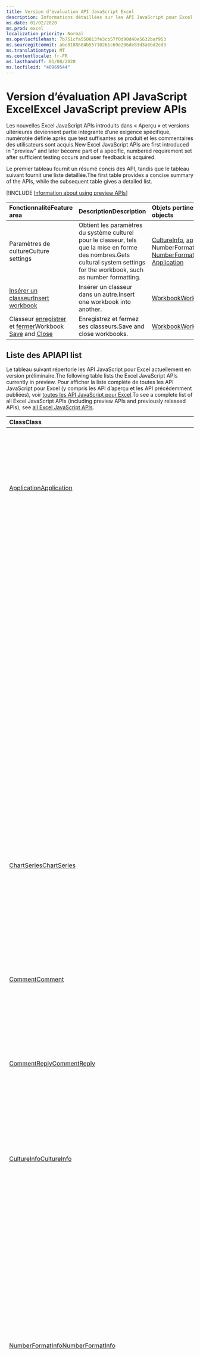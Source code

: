```yaml
---
title: Version d’évaluation API JavaScript Excel
description: Informations détaillées sur les API JavaScript pour Excel à venir
ms.date: 01/02/2020
ms.prod: excel
localization_priority: Normal
ms.openlocfilehash: 7b751cfa550813fe3cb57f0d90d40e5632baf953
ms.sourcegitcommit: abe8188684b55710261c69e206de83d3a6bd2ed3
ms.translationtype: MT
ms.contentlocale: fr-FR
ms.lasthandoff: 01/08/2020
ms.locfileid: "40969544"
---
```

# <a name="excel-javascript-preview-apis"></a><span data-ttu-id="7419e-103">Version d’évaluation API JavaScript Excel</span><span class="sxs-lookup"><span data-stu-id="7419e-103">Excel JavaScript preview APIs</span></span>

<span data-ttu-id="7419e-104">Les nouvelles Excel JavaScript APIs introduits dans « Aperçu » et versions ultérieures deviennent partie intégrante d’une exigence spécifique, numérotée définie après que test suffisantes se produit et les commentaires des utilisateurs sont acquis.</span><span class="sxs-lookup"><span data-stu-id="7419e-104">New Excel JavaScript APIs are first introduced in "preview" and later become part of a specific, numbered requirement set after sufficient testing occurs and user feedback is acquired.</span></span>

<span data-ttu-id="7419e-105">Le premier tableau fournit un résumé concis des API, tandis que le tableau suivant fournit une liste détaillée.</span><span class="sxs-lookup"><span data-stu-id="7419e-105">The first table provides a concise summary of the APIs, while the subsequent table gives a detailed list.</span></span>

[!INCLUDE [Information about using preview APIs](../../includes/using-preview-apis-host.md)]

| <span data-ttu-id="7419e-106">Fonctionnalité</span><span class="sxs-lookup"><span data-stu-id="7419e-106">Feature area</span></span> | <span data-ttu-id="7419e-107">Description</span><span class="sxs-lookup"><span data-stu-id="7419e-107">Description</span></span> | <span data-ttu-id="7419e-108">Objets pertinents</span><span class="sxs-lookup"><span data-stu-id="7419e-108">Relevant objects</span></span> |
|:--- |:--- |:--- |
| <span data-ttu-id="7419e-109">Paramètres de culture</span><span class="sxs-lookup"><span data-stu-id="7419e-109">Culture settings</span></span> | <span data-ttu-id="7419e-110">Obtient les paramètres du système culturel pour le classeur, tels que la mise en forme des nombres.</span><span class="sxs-lookup"><span data-stu-id="7419e-110">Gets cultural system settings for the workbook, such as number formatting.</span></span> | <span data-ttu-id="7419e-111">[CultureInfo](/javascript/api/excel/excel.cultureinfo), [](/javascript/api/excel/excel.numberformatinfo) [application](/javascript/api/excel/excel.application) NumberFormatInfo</span><span class="sxs-lookup"><span data-stu-id="7419e-111">[CultureInfo](/javascript/api/excel/excel.cultureinfo), [NumberFormatInfo](/javascript/api/excel/excel.numberformatinfo) [Application](/javascript/api/excel/excel.application)</span></span> |
| [<span data-ttu-id="7419e-112">Insérer un classeur</span><span class="sxs-lookup"><span data-stu-id="7419e-112">Insert workbook</span></span>](../../excel/excel-add-ins-workbooks.md#insert-a-copy-of-an-existing-workbook-into-the-current-one-preview) | <span data-ttu-id="7419e-113">Insérer un classeur dans un autre.</span><span class="sxs-lookup"><span data-stu-id="7419e-113">Insert one workbook into another.</span></span>  | [<span data-ttu-id="7419e-114">Workbook</span><span class="sxs-lookup"><span data-stu-id="7419e-114">Workbook</span></span>](/javascript/api/excel/excel.worksheetcollection) |
| <span data-ttu-id="7419e-115">Classeur [enregistrer](../../excel/excel-add-ins-workbooks.md#save-the-workbook-preview) et [fermer](../../excel/excel-add-ins-workbooks.md#close-the-workbook-preview)</span><span class="sxs-lookup"><span data-stu-id="7419e-115">Workbook [Save](../../excel/excel-add-ins-workbooks.md#save-the-workbook-preview) and [Close](../../excel/excel-add-ins-workbooks.md#close-the-workbook-preview)</span></span> | <span data-ttu-id="7419e-116">Enregistrez et fermez ses classeurs.</span><span class="sxs-lookup"><span data-stu-id="7419e-116">Save and close workbooks.</span></span>  | [<span data-ttu-id="7419e-117">Workbook</span><span class="sxs-lookup"><span data-stu-id="7419e-117">Workbook</span></span>](/javascript/api/excel/excel.workbook) |

## <a name="api-list"></a><span data-ttu-id="7419e-118">Liste des API</span><span class="sxs-lookup"><span data-stu-id="7419e-118">API list</span></span>

<span data-ttu-id="7419e-119">Le tableau suivant répertorie les API JavaScript pour Excel actuellement en version préliminaire.</span><span class="sxs-lookup"><span data-stu-id="7419e-119">The following table lists the Excel JavaScript APIs currently in preview.</span></span> <span data-ttu-id="7419e-120">Pour afficher la liste complète de toutes les API JavaScript pour Excel (y compris les API d’aperçu et les API précédemment publiées), voir [toutes les API JavaScript pour Excel](/javascript/api/excel?view=excel-js-preview).</span><span class="sxs-lookup"><span data-stu-id="7419e-120">To see a complete list of all Excel JavaScript APIs (including preview APIs and previously released APIs), see [all Excel JavaScript APIs](/javascript/api/excel?view=excel-js-preview).</span></span>

| <span data-ttu-id="7419e-121">Class</span><span class="sxs-lookup"><span data-stu-id="7419e-121">Class</span></span> | <span data-ttu-id="7419e-122">Champs</span><span class="sxs-lookup"><span data-stu-id="7419e-122">Fields</span></span> | <span data-ttu-id="7419e-123">Description</span><span class="sxs-lookup"><span data-stu-id="7419e-123">Description</span></span> |
|:---|:---|:---|
|[<span data-ttu-id="7419e-124">Application</span><span class="sxs-lookup"><span data-stu-id="7419e-124">Application</span></span>](/javascript/api/excel/excel.application)|[<span data-ttu-id="7419e-125">cultureInfo</span><span class="sxs-lookup"><span data-stu-id="7419e-125">cultureInfo</span></span>](/javascript/api/excel/excel.application#cultureinfo)|<span data-ttu-id="7419e-126">Fournit des informations basées sur les paramètres de culture système actuels.</span><span class="sxs-lookup"><span data-stu-id="7419e-126">Provides information based on current system culture settings.</span></span> <span data-ttu-id="7419e-127">Cela inclut les noms de culture, la mise en forme de numéros et d’autres paramètres dépendants de la culture.</span><span class="sxs-lookup"><span data-stu-id="7419e-127">This includes the culture names, number formatting, and other culturally dependent settings.</span></span>|
||[<span data-ttu-id="7419e-128">decimalSeparator</span><span class="sxs-lookup"><span data-stu-id="7419e-128">decimalSeparator</span></span>](/javascript/api/excel/excel.application#decimalseparator)|<span data-ttu-id="7419e-129">Obtient la chaîne utilisée comme séparateur décimal pour les valeurs numériques.</span><span class="sxs-lookup"><span data-stu-id="7419e-129">Gets the string used as the decimal separator for numeric values.</span></span> <span data-ttu-id="7419e-130">Cette fonction est basée sur les paramètres locaux d’Excel.</span><span class="sxs-lookup"><span data-stu-id="7419e-130">This is based on Excel's local settings.</span></span>|
||[<span data-ttu-id="7419e-131">thousandsSeparator</span><span class="sxs-lookup"><span data-stu-id="7419e-131">thousandsSeparator</span></span>](/javascript/api/excel/excel.application#thousandsseparator)|<span data-ttu-id="7419e-132">Obtient la chaîne utilisée pour séparer les groupes de chiffres à gauche du séparateur décimal pour les valeurs numériques.</span><span class="sxs-lookup"><span data-stu-id="7419e-132">Gets the string used to separate groups of digits to the left of the decimal for numeric values.</span></span> <span data-ttu-id="7419e-133">Cette fonction est basée sur les paramètres locaux d’Excel.</span><span class="sxs-lookup"><span data-stu-id="7419e-133">This is based on Excel's local settings.</span></span>|
||[<span data-ttu-id="7419e-134">UseSystemSeparators,</span><span class="sxs-lookup"><span data-stu-id="7419e-134">useSystemSeparators</span></span>](/javascript/api/excel/excel.application#usesystemseparators)|<span data-ttu-id="7419e-135">Indique si les séparateurs système de Microsoft Excel sont activés.</span><span class="sxs-lookup"><span data-stu-id="7419e-135">Specifies whether the system separators of Microsoft Excel are enabled.</span></span>|
|[<span data-ttu-id="7419e-136">ChartSeries</span><span class="sxs-lookup"><span data-stu-id="7419e-136">ChartSeries</span></span>](/javascript/api/excel/excel.chartseries)|[<span data-ttu-id="7419e-137">getDimensionValues (dimension : Excel. ChartSeriesDimension)</span><span class="sxs-lookup"><span data-stu-id="7419e-137">getDimensionValues(dimension: Excel.ChartSeriesDimension)</span></span>](/javascript/api/excel/excel.chartseries#getdimensionvalues-dimension-)|<span data-ttu-id="7419e-138">Obtient les valeurs d’une dimension unique de la série de graphiques.</span><span class="sxs-lookup"><span data-stu-id="7419e-138">Gets the values from a single dimension of the chart series.</span></span> <span data-ttu-id="7419e-139">Il peut s’agir de valeurs de catégorie ou de valeurs de données, en fonction de la dimension spécifiée et de la façon dont les données sont mappées pour la série de graphiques.</span><span class="sxs-lookup"><span data-stu-id="7419e-139">These could be either category values or data values, depending on the dimension specified and how the data is mapped for the chart series.</span></span>|
|[<span data-ttu-id="7419e-140">Comment</span><span class="sxs-lookup"><span data-stu-id="7419e-140">Comment</span></span>](/javascript/api/excel/excel.comment)|[<span data-ttu-id="7419e-141">évaluation</span><span class="sxs-lookup"><span data-stu-id="7419e-141">resolved</span></span>](/javascript/api/excel/excel.comment#resolved)|<span data-ttu-id="7419e-142">Obtient ou définit l’état du thread de commentaire.</span><span class="sxs-lookup"><span data-stu-id="7419e-142">Gets or sets the comment thread status.</span></span> <span data-ttu-id="7419e-143">La valeur « true » signifie que le thread de commentaire est dans l’État résolu.</span><span class="sxs-lookup"><span data-stu-id="7419e-143">A value of "true" means the comment thread is in the resolved state.</span></span>|
|[<span data-ttu-id="7419e-144">CommentReply</span><span class="sxs-lookup"><span data-stu-id="7419e-144">CommentReply</span></span>](/javascript/api/excel/excel.commentreply)|[<span data-ttu-id="7419e-145">évaluation</span><span class="sxs-lookup"><span data-stu-id="7419e-145">resolved</span></span>](/javascript/api/excel/excel.commentreply#resolved)|<span data-ttu-id="7419e-146">Obtient ou définit l’état de la réponse de commentaire.</span><span class="sxs-lookup"><span data-stu-id="7419e-146">Gets or sets the comment reply status.</span></span> <span data-ttu-id="7419e-147">La valeur « true » signifie que la réponse au commentaire est dans l’État résolu.</span><span class="sxs-lookup"><span data-stu-id="7419e-147">A value of "true" means the comment reply is in the resolved state.</span></span>|
|[<span data-ttu-id="7419e-148">CultureInfo</span><span class="sxs-lookup"><span data-stu-id="7419e-148">CultureInfo</span></span>](/javascript/api/excel/excel.cultureinfo)|[<span data-ttu-id="7419e-149">name</span><span class="sxs-lookup"><span data-stu-id="7419e-149">name</span></span>](/javascript/api/excel/excel.cultureinfo#name)|<span data-ttu-id="7419e-150">Obtient le nom de la culture au format languagecode2-Country/regioncode2 (par exemple « zh-CN » ou « en-US »).</span><span class="sxs-lookup"><span data-stu-id="7419e-150">Gets the culture name in the format languagecode2-country/regioncode2 (e.g. "zh-cn" or "en-us").</span></span> <span data-ttu-id="7419e-151">Cette fonction est basée sur les paramètres système actuels.</span><span class="sxs-lookup"><span data-stu-id="7419e-151">This is based on current system settings.</span></span>|
||[<span data-ttu-id="7419e-152">numberFormatInfo</span><span class="sxs-lookup"><span data-stu-id="7419e-152">numberFormatInfo</span></span>](/javascript/api/excel/excel.cultureinfo#numberformatinfo)|<span data-ttu-id="7419e-153">Définit le format d’affichage des nombres approprié pour la culture.</span><span class="sxs-lookup"><span data-stu-id="7419e-153">Defines the culturally appropriate format of displaying numbers.</span></span> <span data-ttu-id="7419e-154">Cette fonction est basée sur les paramètres de culture actuelle du système.</span><span class="sxs-lookup"><span data-stu-id="7419e-154">This is based on current system culture settings.</span></span>|
|[<span data-ttu-id="7419e-155">NumberFormatInfo</span><span class="sxs-lookup"><span data-stu-id="7419e-155">NumberFormatInfo</span></span>](/javascript/api/excel/excel.numberformatinfo)|[<span data-ttu-id="7419e-156">numberDecimalSeparator</span><span class="sxs-lookup"><span data-stu-id="7419e-156">numberDecimalSeparator</span></span>](/javascript/api/excel/excel.numberformatinfo#numberdecimalseparator)|<span data-ttu-id="7419e-157">Obtient la chaîne utilisée comme séparateur décimal pour les valeurs numériques.</span><span class="sxs-lookup"><span data-stu-id="7419e-157">Gets the string used as the decimal separator for numeric values.</span></span> <span data-ttu-id="7419e-158">Cette fonction est basée sur les paramètres système actuels.</span><span class="sxs-lookup"><span data-stu-id="7419e-158">This is based on current system settings.</span></span>|
||[<span data-ttu-id="7419e-159">numberGroupSeparator</span><span class="sxs-lookup"><span data-stu-id="7419e-159">numberGroupSeparator</span></span>](/javascript/api/excel/excel.numberformatinfo#numbergroupseparator)|<span data-ttu-id="7419e-160">Obtient la chaîne utilisée pour séparer les groupes de chiffres à gauche du séparateur décimal pour les valeurs numériques.</span><span class="sxs-lookup"><span data-stu-id="7419e-160">Gets the string used to separate groups of digits to the left of the decimal for numeric values.</span></span> <span data-ttu-id="7419e-161">Cette fonction est basée sur les paramètres système actuels.</span><span class="sxs-lookup"><span data-stu-id="7419e-161">This is based on current system settings.</span></span>|
|[<span data-ttu-id="7419e-162">PivotLayout</span><span class="sxs-lookup"><span data-stu-id="7419e-162">PivotLayout</span></span>](/javascript/api/excel/excel.pivotlayout)|[<span data-ttu-id="7419e-163">getCell(dataHierarchy: DataPivotHierarchy \| string, rowItems: Array<PivotItem \| string>, columnItems: Array<PivotItem \| string>)</span><span class="sxs-lookup"><span data-stu-id="7419e-163">getCell(dataHierarchy: DataPivotHierarchy \| string, rowItems: Array<PivotItem \| string>, columnItems: Array<PivotItem \| string>)</span></span>](/javascript/api/excel/excel.pivotlayout#getcell-datahierarchy--rowitems--columnitems-)|<span data-ttu-id="7419e-164">Obtient une cellule unique dans le tableau croisé dynamique basé sur une hiérarchie de données ainsi que les éléments de ligne et de colonne de leurs hiérarchies respectives.</span><span class="sxs-lookup"><span data-stu-id="7419e-164">Gets a unique cell in the PivotTable based on a data hierarchy and the row and column items of their respective hierarchies.</span></span> <span data-ttu-id="7419e-165">La cellule renvoyée est l’intersection de la ligne donnée et une colonne qui contient les données à partir de la hiérarchie donnée.</span><span class="sxs-lookup"><span data-stu-id="7419e-165">The returned cell is the intersection of the given row and column that contains the data from the given hierarchy.</span></span> <span data-ttu-id="7419e-166">Cette méthode est l’inverse de l’appel getPivotItems et getDataHierarchy sur une cellule particulière.</span><span class="sxs-lookup"><span data-stu-id="7419e-166">This method is the inverse of calling getPivotItems and getDataHierarchy on a particular cell.</span></span>|
|[<span data-ttu-id="7419e-167">Range</span><span class="sxs-lookup"><span data-stu-id="7419e-167">Range</span></span>](/javascript/api/excel/excel.range)|[<span data-ttu-id="7419e-168">getSpillParent()</span><span class="sxs-lookup"><span data-stu-id="7419e-168">getSpillParent()</span></span>](/javascript/api/excel/excel.range#getspillparent--)|<span data-ttu-id="7419e-169">Obtient l’objet de la plage contenant la cellule d’ancrage d’une cellule prise renversée dans.</span><span class="sxs-lookup"><span data-stu-id="7419e-169">Gets the range object containing the anchor cell for a cell getting spilled into.</span></span> <span data-ttu-id="7419e-170">Échoue si appliqué à une plage comportant plusieurs cellules.</span><span class="sxs-lookup"><span data-stu-id="7419e-170">Fails if applied to a range with more than one cell.</span></span> <span data-ttu-id="7419e-171">En lecture seule.</span><span class="sxs-lookup"><span data-stu-id="7419e-171">Read-only.</span></span>|
||[<span data-ttu-id="7419e-172">getSpillParentOrNullObject()</span><span class="sxs-lookup"><span data-stu-id="7419e-172">getSpillParentOrNullObject()</span></span>](/javascript/api/excel/excel.range#getspillparentornullobject--)|<span data-ttu-id="7419e-173">Obtient l’objet de la plage contenant la cellule d’ancrage d’une cellule prise renversée dans.</span><span class="sxs-lookup"><span data-stu-id="7419e-173">Gets the range object containing the anchor cell for a cell getting spilled into.</span></span> <span data-ttu-id="7419e-174">En lecture seule.</span><span class="sxs-lookup"><span data-stu-id="7419e-174">Read-only.</span></span>|
||[<span data-ttu-id="7419e-175">getSpillingToRange()</span><span class="sxs-lookup"><span data-stu-id="7419e-175">getSpillingToRange()</span></span>](/javascript/api/excel/excel.range#getspillingtorange--)|<span data-ttu-id="7419e-176">Obtient l’objet de la plage contenant la plage renversé lorsque appelée sur une cellule d’ancrage.</span><span class="sxs-lookup"><span data-stu-id="7419e-176">Gets the range object containing the spill range when called on an anchor cell.</span></span> <span data-ttu-id="7419e-177">Échoue si appliqué à une plage comportant plusieurs cellules.</span><span class="sxs-lookup"><span data-stu-id="7419e-177">Fails if applied to a range with more than one cell.</span></span> <span data-ttu-id="7419e-178">En lecture seule.</span><span class="sxs-lookup"><span data-stu-id="7419e-178">Read-only.</span></span>|
||[<span data-ttu-id="7419e-179">getSpillingToRangeOrNullObject()</span><span class="sxs-lookup"><span data-stu-id="7419e-179">getSpillingToRangeOrNullObject()</span></span>](/javascript/api/excel/excel.range#getspillingtorangeornullobject--)|<span data-ttu-id="7419e-180">Obtient l’objet de la plage contenant la plage renversé lorsque appelée sur une cellule d’ancrage.</span><span class="sxs-lookup"><span data-stu-id="7419e-180">Gets the range object containing the spill range when called on an anchor cell.</span></span> <span data-ttu-id="7419e-181">En lecture seule.</span><span class="sxs-lookup"><span data-stu-id="7419e-181">Read-only.</span></span>|
||[<span data-ttu-id="7419e-182">hasSpill</span><span class="sxs-lookup"><span data-stu-id="7419e-182">hasSpill</span></span>](/javascript/api/excel/excel.range#hasspill)|<span data-ttu-id="7419e-183">Représente si toutes les cellules ont une bordure renversée.</span><span class="sxs-lookup"><span data-stu-id="7419e-183">Represents if all cells have a spill border.</span></span>|
||[<span data-ttu-id="7419e-184">savedAsArray</span><span class="sxs-lookup"><span data-stu-id="7419e-184">savedAsArray</span></span>](/javascript/api/excel/excel.range#savedasarray)|<span data-ttu-id="7419e-185">Représente si toutes les cellules sont enregistrées sous la forme d’une formule matricielle.</span><span class="sxs-lookup"><span data-stu-id="7419e-185">Represents if ALL the cells would be saved as an array formula.</span></span>|
|[<span data-ttu-id="7419e-186">ShapeCollection</span><span class="sxs-lookup"><span data-stu-id="7419e-186">ShapeCollection</span></span>](/javascript/api/excel/excel.shapecollection)|[<span data-ttu-id="7419e-187">addSvg(xml: string)</span><span class="sxs-lookup"><span data-stu-id="7419e-187">addSvg(xml: string)</span></span>](/javascript/api/excel/excel.shapecollection#addsvg-xml-)|<span data-ttu-id="7419e-188">Crée un graphique de fichiers SVG (SVG) à partir d’une chaîne XML et il est ajouté à la feuille de calcul.</span><span class="sxs-lookup"><span data-stu-id="7419e-188">Creates a scalable vector graphic (SVG) from an XML string and adds it to the worksheet.</span></span> <span data-ttu-id="7419e-189">Renvoie un objet Forme qui représente la nouvelle image.</span><span class="sxs-lookup"><span data-stu-id="7419e-189">Returns a Shape object that represents the new image.</span></span>|
|[<span data-ttu-id="7419e-190">Segment</span><span class="sxs-lookup"><span data-stu-id="7419e-190">Slicer</span></span>](/javascript/api/excel/excel.slicer)|[<span data-ttu-id="7419e-191">nameInFormula</span><span class="sxs-lookup"><span data-stu-id="7419e-191">nameInFormula</span></span>](/javascript/api/excel/excel.slicer#nameinformula)|<span data-ttu-id="7419e-192">Représente le nom du segment utilisé dans la formule.</span><span class="sxs-lookup"><span data-stu-id="7419e-192">Represents the slicer name used in the formula.</span></span>|
|[<span data-ttu-id="7419e-193">Tableau</span><span class="sxs-lookup"><span data-stu-id="7419e-193">Table</span></span>](/javascript/api/excel/excel.table)|[<span data-ttu-id="7419e-194">clearStyle()</span><span class="sxs-lookup"><span data-stu-id="7419e-194">clearStyle()</span></span>](/javascript/api/excel/excel.table#clearstyle--)|<span data-ttu-id="7419e-195">Modifie le tableau pour utiliser le style de tableau par défaut.</span><span class="sxs-lookup"><span data-stu-id="7419e-195">Changes the table to use the default table style.</span></span>|
||[<span data-ttu-id="7419e-196">onFiltered</span><span class="sxs-lookup"><span data-stu-id="7419e-196">onFiltered</span></span>](/javascript/api/excel/excel.table#onfiltered)|<span data-ttu-id="7419e-197">Se produit lorsque le filtre est appliqué sur une table spécifique.</span><span class="sxs-lookup"><span data-stu-id="7419e-197">Occurs when filter is applied on a specific table.</span></span>|
|[<span data-ttu-id="7419e-198">TableCollection</span><span class="sxs-lookup"><span data-stu-id="7419e-198">TableCollection</span></span>](/javascript/api/excel/excel.tablecollection)|[<span data-ttu-id="7419e-199">onFiltered</span><span class="sxs-lookup"><span data-stu-id="7419e-199">onFiltered</span></span>](/javascript/api/excel/excel.tablecollection#onfiltered)|<span data-ttu-id="7419e-200">Se produit lorsque le filtre est appliqué sur n’importe quel tableau dans un classeur ou une feuille de calcul.</span><span class="sxs-lookup"><span data-stu-id="7419e-200">Occurs when filter is applied on any table in a workbook, or a worksheet.</span></span>|
|[<span data-ttu-id="7419e-201">TableFilteredEventArgs</span><span class="sxs-lookup"><span data-stu-id="7419e-201">TableFilteredEventArgs</span></span>](/javascript/api/excel/excel.tablefilteredeventargs)|[<span data-ttu-id="7419e-202">tableId</span><span class="sxs-lookup"><span data-stu-id="7419e-202">tableId</span></span>](/javascript/api/excel/excel.tablefilteredeventargs#tableid)|<span data-ttu-id="7419e-203">Représente l’ID de la table dans laquelle le filtre est appliqué.</span><span class="sxs-lookup"><span data-stu-id="7419e-203">Represents the id of the table in which the filter is applied.</span></span>|
||[<span data-ttu-id="7419e-204">type</span><span class="sxs-lookup"><span data-stu-id="7419e-204">type</span></span>](/javascript/api/excel/excel.tablefilteredeventargs#type)|<span data-ttu-id="7419e-205">Représente le type de l’événement.</span><span class="sxs-lookup"><span data-stu-id="7419e-205">Represents the type of the event.</span></span> <span data-ttu-id="7419e-206">Pour plus d’informations, voir Excel.EventType.</span><span class="sxs-lookup"><span data-stu-id="7419e-206">See Excel.EventType for details.</span></span>|
||[<span data-ttu-id="7419e-207">worksheetId</span><span class="sxs-lookup"><span data-stu-id="7419e-207">worksheetId</span></span>](/javascript/api/excel/excel.tablefilteredeventargs#worksheetid)|<span data-ttu-id="7419e-208">Représente l’id de la feuille de calcul qui contient le tableau.</span><span class="sxs-lookup"><span data-stu-id="7419e-208">Represents the id of the worksheet which contains the table.</span></span>|
|[<span data-ttu-id="7419e-209">Workbook</span><span class="sxs-lookup"><span data-stu-id="7419e-209">Workbook</span></span>](/javascript/api/excel/excel.workbook)|[<span data-ttu-id="7419e-210">Fermer (closeBehavior ? : Excel.CloseBehavior)</span><span class="sxs-lookup"><span data-stu-id="7419e-210">close(closeBehavior?: Excel.CloseBehavior)</span></span>](/javascript/api/excel/excel.workbook#close-closebehavior-)|<span data-ttu-id="7419e-211">Fermer le classeur actif.</span><span class="sxs-lookup"><span data-stu-id="7419e-211">Close current workbook.</span></span>|
||[<span data-ttu-id="7419e-212">Enregistrer (saveBehavior ? : Excel.SaveBehavior)</span><span class="sxs-lookup"><span data-stu-id="7419e-212">save(saveBehavior?: Excel.SaveBehavior)</span></span>](/javascript/api/excel/excel.workbook#save-savebehavior-)|<span data-ttu-id="7419e-213">Enregistrer le classeur actif.</span><span class="sxs-lookup"><span data-stu-id="7419e-213">Save current workbook.</span></span>|
||[<span data-ttu-id="7419e-214">use1904DateSystem</span><span class="sxs-lookup"><span data-stu-id="7419e-214">use1904DateSystem</span></span>](/javascript/api/excel/excel.workbook#use1904datesystem)|<span data-ttu-id="7419e-215">True si le classeur utilise le calendrier depuis 1904.</span><span class="sxs-lookup"><span data-stu-id="7419e-215">True if the workbook uses the 1904 date system.</span></span>|
|[<span data-ttu-id="7419e-216">Worksheet</span><span class="sxs-lookup"><span data-stu-id="7419e-216">Worksheet</span></span>](/javascript/api/excel/excel.worksheet)|[<span data-ttu-id="7419e-217">customProperties</span><span class="sxs-lookup"><span data-stu-id="7419e-217">customProperties</span></span>](/javascript/api/excel/excel.worksheet#customproperties)|<span data-ttu-id="7419e-218">Obtient une collection de propriétés personnalisées au niveau de la feuille de calcul.</span><span class="sxs-lookup"><span data-stu-id="7419e-218">Gets a collection of worksheet-level custom properties.</span></span>|
||[<span data-ttu-id="7419e-219">onFiltered</span><span class="sxs-lookup"><span data-stu-id="7419e-219">onFiltered</span></span>](/javascript/api/excel/excel.worksheet#onfiltered)|<span data-ttu-id="7419e-220">Se produit lorsque le filtre est appliqué sur un tableau spécifique.</span><span class="sxs-lookup"><span data-stu-id="7419e-220">Occurs when filter is applied on a specific worksheet.</span></span>|
||[<span data-ttu-id="7419e-221">onRowHiddenChanged</span><span class="sxs-lookup"><span data-stu-id="7419e-221">onRowHiddenChanged</span></span>](/javascript/api/excel/excel.worksheet#onrowhiddenchanged)|<span data-ttu-id="7419e-222">Survient lorsque l’état masqué d’une ou plusieurs lignes a été modifié sur une feuille de calcul spécifique.</span><span class="sxs-lookup"><span data-stu-id="7419e-222">Occurs when the hidden state of one or more rows has changed on a specific worksheet.</span></span>|
|[<span data-ttu-id="7419e-223">WorksheetCalculatedEventArgs</span><span class="sxs-lookup"><span data-stu-id="7419e-223">WorksheetCalculatedEventArgs</span></span>](/javascript/api/excel/excel.worksheetcalculatedeventargs)|[<span data-ttu-id="7419e-224">adresse</span><span class="sxs-lookup"><span data-stu-id="7419e-224">address</span></span>](/javascript/api/excel/excel.worksheetcalculatedeventargs#address)|<span data-ttu-id="7419e-225">Adresse de la plage qui a terminé le calcul.</span><span class="sxs-lookup"><span data-stu-id="7419e-225">The address of the range that completed calculation.</span></span>|
|[<span data-ttu-id="7419e-226">WorksheetCollection</span><span class="sxs-lookup"><span data-stu-id="7419e-226">WorksheetCollection</span></span>](/javascript/api/excel/excel.worksheetcollection)|<span data-ttu-id="7419e-227">[addFromBase64(base64File: string, sheetNamesToInsert?: string[], positionType?: Excel.WorksheetPositionType, relativeTo?: Worksheet \| string)](/javascript/api/excel/excel.worksheetcollection#addfrombase64-base64file--sheetnamestoinsert--positiontype--relativeto-)</span><span class="sxs-lookup"><span data-stu-id="7419e-227">[addFromBase64(base64File: string, sheetNamesToInsert?: string[], positionType?: Excel.WorksheetPositionType, relativeTo?: Worksheet \| string)](/javascript/api/excel/excel.worksheetcollection#addfrombase64-base64file--sheetnamestoinsert--positiontype--relativeto-)</span></span>|<span data-ttu-id="7419e-228">Insère les feuilles de calcul spécifiées d’un classeur dans le classeur actif.</span><span class="sxs-lookup"><span data-stu-id="7419e-228">Inserts the specified worksheets of a workbook into the current workbook.</span></span>|
||[<span data-ttu-id="7419e-229">onFiltered</span><span class="sxs-lookup"><span data-stu-id="7419e-229">onFiltered</span></span>](/javascript/api/excel/excel.worksheetcollection#onfiltered)|<span data-ttu-id="7419e-230">Se produit lorsqu’un filtre de la feuille de calcul est appliqué dans le classeur.</span><span class="sxs-lookup"><span data-stu-id="7419e-230">Occurs when any worksheet's filter is applied in the workbook.</span></span>|
||[<span data-ttu-id="7419e-231">onRowHiddenChanged</span><span class="sxs-lookup"><span data-stu-id="7419e-231">onRowHiddenChanged</span></span>](/javascript/api/excel/excel.worksheetcollection#onrowhiddenchanged)|<span data-ttu-id="7419e-232">Survient lorsque l’état masqué d’une ou plusieurs lignes a été modifié sur une feuille de calcul spécifique.</span><span class="sxs-lookup"><span data-stu-id="7419e-232">Occurs when the hidden state of one or more rows has changed on a specific worksheet.</span></span>|
|[<span data-ttu-id="7419e-233">WorksheetCustomProperty</span><span class="sxs-lookup"><span data-stu-id="7419e-233">WorksheetCustomProperty</span></span>](/javascript/api/excel/excel.worksheetcustomproperty)|[<span data-ttu-id="7419e-234">key</span><span class="sxs-lookup"><span data-stu-id="7419e-234">key</span></span>](/javascript/api/excel/excel.worksheetcustomproperty#key)|<span data-ttu-id="7419e-235">Obtient la clé de la propriété personnalisée.</span><span class="sxs-lookup"><span data-stu-id="7419e-235">Gets the key of the custom property.</span></span> <span data-ttu-id="7419e-236">En lecture seule.</span><span class="sxs-lookup"><span data-stu-id="7419e-236">Read only.</span></span>|
||[<span data-ttu-id="7419e-237">value</span><span class="sxs-lookup"><span data-stu-id="7419e-237">value</span></span>](/javascript/api/excel/excel.worksheetcustomproperty#value)|<span data-ttu-id="7419e-238">Obtient la valeur de la propriété personnalisée.</span><span class="sxs-lookup"><span data-stu-id="7419e-238">Gets the value of the custom property.</span></span> <span data-ttu-id="7419e-239">En lecture seule.</span><span class="sxs-lookup"><span data-stu-id="7419e-239">Read only.</span></span>|
|[<span data-ttu-id="7419e-240">WorksheetCustomPropertyCollection</span><span class="sxs-lookup"><span data-stu-id="7419e-240">WorksheetCustomPropertyCollection</span></span>](/javascript/api/excel/excel.worksheetcustompropertycollection)|[<span data-ttu-id="7419e-241">getCount()</span><span class="sxs-lookup"><span data-stu-id="7419e-241">getCount()</span></span>](/javascript/api/excel/excel.worksheetcustompropertycollection#getcount--)|<span data-ttu-id="7419e-242">Obtient le nombre de propriétés personnalisées sur cette feuille de calcul.</span><span class="sxs-lookup"><span data-stu-id="7419e-242">Gets the number of custom properties on this worksheet.</span></span>|
||[<span data-ttu-id="7419e-243">getItem(key: string)</span><span class="sxs-lookup"><span data-stu-id="7419e-243">getItem(key: string)</span></span>](/javascript/api/excel/excel.worksheetcustompropertycollection#getitem-key-)|<span data-ttu-id="7419e-244">Obtient un objet de propriété personnalisé par sa clé, qui ne tient pas compte de la casse.</span><span class="sxs-lookup"><span data-stu-id="7419e-244">Gets a custom property object by its key, which is case-insensitive.</span></span> <span data-ttu-id="7419e-245">Lève une exception si la propriété personnalisée n’existe pas.</span><span class="sxs-lookup"><span data-stu-id="7419e-245">Throws if the custom property does not exist.</span></span>|
||[<span data-ttu-id="7419e-246">getItemOrNullObject(key: string)</span><span class="sxs-lookup"><span data-stu-id="7419e-246">getItemOrNullObject(key: string)</span></span>](/javascript/api/excel/excel.worksheetcustompropertycollection#getitemornullobject-key-)|<span data-ttu-id="7419e-247">Obtient un objet de propriété personnalisé par sa clé, qui ne tient pas compte de la casse.</span><span class="sxs-lookup"><span data-stu-id="7419e-247">Gets a custom property object by its key, which is case-insensitive.</span></span> <span data-ttu-id="7419e-248">Renvoie un objet null si la propriété personnalisée n’existe pas.</span><span class="sxs-lookup"><span data-stu-id="7419e-248">Returns a null object if the custom property does not exist.</span></span>|
||[<span data-ttu-id="7419e-249">items</span><span class="sxs-lookup"><span data-stu-id="7419e-249">items</span></span>](/javascript/api/excel/excel.worksheetcustompropertycollection#items)|<span data-ttu-id="7419e-250">Obtient l’élément enfant chargé dans cette collection de sites.</span><span class="sxs-lookup"><span data-stu-id="7419e-250">Gets the loaded child items in this collection.</span></span>|
|[<span data-ttu-id="7419e-251">WorksheetFilteredEventArgs</span><span class="sxs-lookup"><span data-stu-id="7419e-251">WorksheetFilteredEventArgs</span></span>](/javascript/api/excel/excel.worksheetfilteredeventargs)|[<span data-ttu-id="7419e-252">type</span><span class="sxs-lookup"><span data-stu-id="7419e-252">type</span></span>](/javascript/api/excel/excel.worksheetfilteredeventargs#type)|<span data-ttu-id="7419e-253">Représente le type de l’événement.</span><span class="sxs-lookup"><span data-stu-id="7419e-253">Represents the type of the event.</span></span> <span data-ttu-id="7419e-254">Pour plus d’informations, voir Excel.EventType.</span><span class="sxs-lookup"><span data-stu-id="7419e-254">See Excel.EventType for details.</span></span>|
||[<span data-ttu-id="7419e-255">worksheetId</span><span class="sxs-lookup"><span data-stu-id="7419e-255">worksheetId</span></span>](/javascript/api/excel/excel.worksheetfilteredeventargs#worksheetid)|<span data-ttu-id="7419e-256">Indique le nom du tableau auquel le filtre est appliqué.</span><span class="sxs-lookup"><span data-stu-id="7419e-256">Represents the id of the worksheet in which the filter is applied.</span></span>|
|[<span data-ttu-id="7419e-257">WorksheetRowHiddenChangedEventArgs</span><span class="sxs-lookup"><span data-stu-id="7419e-257">WorksheetRowHiddenChangedEventArgs</span></span>](/javascript/api/excel/excel.worksheetrowhiddenchangedeventargs)|[<span data-ttu-id="7419e-258">adresse</span><span class="sxs-lookup"><span data-stu-id="7419e-258">address</span></span>](/javascript/api/excel/excel.worksheetrowhiddenchangedeventargs#address)|<span data-ttu-id="7419e-259">Obtient l’adresse de plage qui représente la zone modifiée dans une feuille de calcul spécifique.</span><span class="sxs-lookup"><span data-stu-id="7419e-259">Gets the range address that represents the changed area of a specific worksheet.</span></span>|
||[<span data-ttu-id="7419e-260">changeType</span><span class="sxs-lookup"><span data-stu-id="7419e-260">changeType</span></span>](/javascript/api/excel/excel.worksheetrowhiddenchangedeventargs#changetype)|<span data-ttu-id="7419e-261">Obtient le type de modification qui représente la manière dont l’événement a été déclenché.</span><span class="sxs-lookup"><span data-stu-id="7419e-261">Gets the type of change that represents how the event was triggered.</span></span> <span data-ttu-id="7419e-262">Pour `Excel.RowHiddenChangeType` plus d’informations, voir.</span><span class="sxs-lookup"><span data-stu-id="7419e-262">See `Excel.RowHiddenChangeType` for details.</span></span>|
||[<span data-ttu-id="7419e-263">source</span><span class="sxs-lookup"><span data-stu-id="7419e-263">source</span></span>](/javascript/api/excel/excel.worksheetrowhiddenchangedeventargs#source)|<span data-ttu-id="7419e-264">Obtient la source de l’événement.</span><span class="sxs-lookup"><span data-stu-id="7419e-264">Gets the source of the event.</span></span> <span data-ttu-id="7419e-265">Pour plus d’informations, voir Excel.EventSource.</span><span class="sxs-lookup"><span data-stu-id="7419e-265">See Excel.EventSource for details.</span></span>|
||[<span data-ttu-id="7419e-266">type</span><span class="sxs-lookup"><span data-stu-id="7419e-266">type</span></span>](/javascript/api/excel/excel.worksheetrowhiddenchangedeventargs#type)|<span data-ttu-id="7419e-267">Obtient le type de l’événement.</span><span class="sxs-lookup"><span data-stu-id="7419e-267">Gets the type of the event.</span></span> <span data-ttu-id="7419e-268">Pour plus d’informations, voir Excel.EventType.</span><span class="sxs-lookup"><span data-stu-id="7419e-268">See Excel.EventType for details.</span></span>|
||[<span data-ttu-id="7419e-269">worksheetId</span><span class="sxs-lookup"><span data-stu-id="7419e-269">worksheetId</span></span>](/javascript/api/excel/excel.worksheetrowhiddenchangedeventargs#worksheetid)|<span data-ttu-id="7419e-270">Obtient l’id de la feuille de calcul dans laquelle les données sont modifiées.</span><span class="sxs-lookup"><span data-stu-id="7419e-270">Gets the id of the worksheet in which the data changed.</span></span>|

## <a name="see-also"></a><span data-ttu-id="7419e-271">Voir aussi</span><span class="sxs-lookup"><span data-stu-id="7419e-271">See also</span></span>

- [<span data-ttu-id="7419e-272">Documentation référence de l’API JavaScript pour Excel</span><span class="sxs-lookup"><span data-stu-id="7419e-272">Excel JavaScript API Reference Documentation</span></span>](/javascript/api/excel?view=excel-js-preview)
- [<span data-ttu-id="7419e-273">Ensembles de conditions requises de l’API JavaScript pour Excel</span><span class="sxs-lookup"><span data-stu-id="7419e-273">Excel JavaScript API requirement sets</span></span>](./excel-api-requirement-sets.md)
